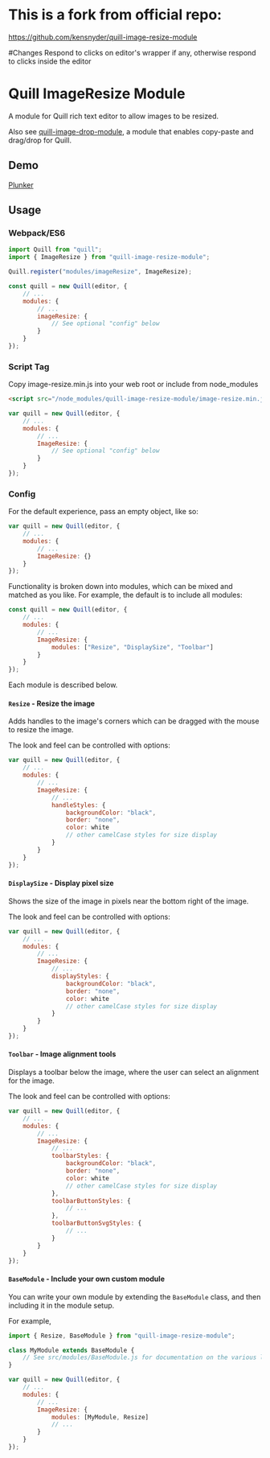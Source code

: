 # This is a fork from official repo:

https://github.com/kensnyder/quill-image-resize-module

#Changes
Respond to clicks on editor's wrapper if any, otherwise respond to clicks inside the editor

# Quill ImageResize Module

A module for Quill rich text editor to allow images to be resized.

Also see [quill-image-drop-module](https://github.com/kensnyder/quill-image-drop-module),
a module that enables copy-paste and drag/drop for Quill.

## Demo

[Plunker](https://plnkr.co/edit/gq708AOrSBOWSlHcFslG?p=preview)

## Usage

### Webpack/ES6

```javascript
import Quill from "quill";
import { ImageResize } from "quill-image-resize-module";

Quill.register("modules/imageResize", ImageResize);

const quill = new Quill(editor, {
	// ...
	modules: {
		// ...
		imageResize: {
			// See optional "config" below
		}
	}
});
```

### Script Tag

Copy image-resize.min.js into your web root or include from node_modules

```html
<script src="/node_modules/quill-image-resize-module/image-resize.min.js"></script>
```

```javascript
var quill = new Quill(editor, {
	// ...
	modules: {
		// ...
		ImageResize: {
			// See optional "config" below
		}
	}
});
```

### Config

For the default experience, pass an empty object, like so:

```javascript
var quill = new Quill(editor, {
	// ...
	modules: {
		// ...
		ImageResize: {}
	}
});
```

Functionality is broken down into modules, which can be mixed and matched as you like. For example,
the default is to include all modules:

```javascript
const quill = new Quill(editor, {
	// ...
	modules: {
		// ...
		ImageResize: {
			modules: ["Resize", "DisplaySize", "Toolbar"]
		}
	}
});
```

Each module is described below.

#### `Resize` - Resize the image

Adds handles to the image's corners which can be dragged with the mouse to resize the image.

The look and feel can be controlled with options:

```javascript
var quill = new Quill(editor, {
	// ...
	modules: {
		// ...
		ImageResize: {
			// ...
			handleStyles: {
				backgroundColor: "black",
				border: "none",
				color: white
				// other camelCase styles for size display
			}
		}
	}
});
```

#### `DisplaySize` - Display pixel size

Shows the size of the image in pixels near the bottom right of the image.

The look and feel can be controlled with options:

```javascript
var quill = new Quill(editor, {
	// ...
	modules: {
		// ...
		ImageResize: {
			// ...
			displayStyles: {
				backgroundColor: "black",
				border: "none",
				color: white
				// other camelCase styles for size display
			}
		}
	}
});
```

#### `Toolbar` - Image alignment tools

Displays a toolbar below the image, where the user can select an alignment for the image.

The look and feel can be controlled with options:

```javascript
var quill = new Quill(editor, {
	// ...
	modules: {
		// ...
		ImageResize: {
			// ...
			toolbarStyles: {
				backgroundColor: "black",
				border: "none",
				color: white
				// other camelCase styles for size display
			},
			toolbarButtonStyles: {
				// ...
			},
			toolbarButtonSvgStyles: {
				// ...
			}
		}
	}
});
```

#### `BaseModule` - Include your own custom module

You can write your own module by extending the `BaseModule` class, and then including it in
the module setup.

For example,

```javascript
import { Resize, BaseModule } from "quill-image-resize-module";

class MyModule extends BaseModule {
	// See src/modules/BaseModule.js for documentation on the various lifecycle callbacks
}

var quill = new Quill(editor, {
	// ...
	modules: {
		// ...
		ImageResize: {
			modules: [MyModule, Resize]
			// ...
		}
	}
});
```
